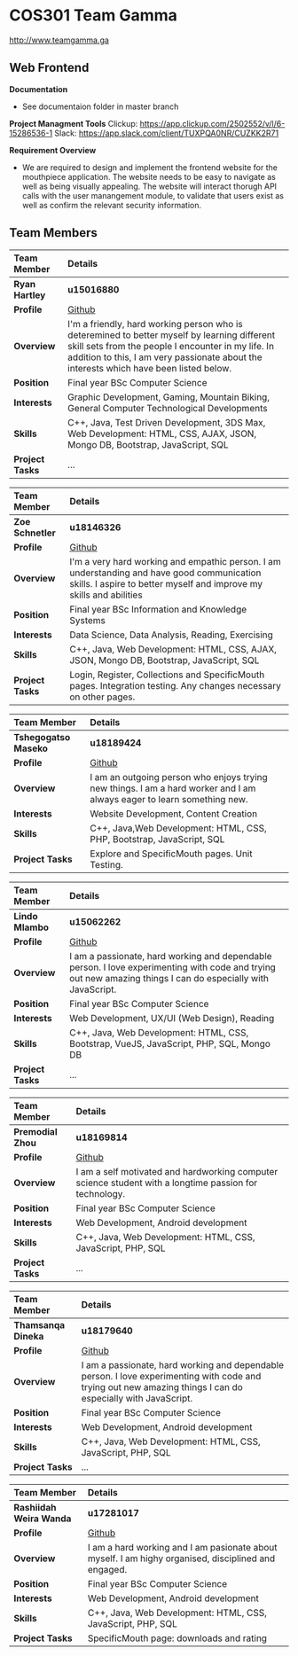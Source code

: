 # COS301 Team Gamma
<http://www.teamgamma.ga>

## **Web Frontend**

**Documentation**
* See documentaion folder in master branch

**Project Managment Tools**
Clickup: https://app.clickup.com/2502552/v/l/6-15286536-1
Slack: https://app.slack.com/client/TUXPQA0NR/CUZKK2R71

**Requirement Overview**
* We are required to design and implement the frontend website for the mouthpiece application. The website needs to be easy to navigate as well as being visually appealing. The website will interact thorugh API calls with the user manangement module, to validate that users exist as well as confirm the relevant security information. 

## **Team Members**

|Team Member | Details | 
| :---         | :---         |  
|**Ryan Hartley**|    **u15016880**   |
|**Profile** |[Github](https://github.com/RyanH08)|
|**Overview**|I'm a friendly, hard working person who is deteremined to better myself by learning different skill sets from the people I encounter in my life. In addition to this, I am very passionate about the interests which have been listed below.   |
|**Position** |Final year BSc Computer Science|
|**Interests** |Graphic Development, Gaming, Mountain Biking, General Computer Technological Developments|
|**Skills**|C++, Java, Test Driven Development, 3DS Max, Web Development: HTML, CSS, AJAX, JSON, Mongo DB, Bootstrap, JavaScript, SQL|
|**Project Tasks**| ... |

|Team Member | Details | 
| :---         | :---         |  
|**Zoe Schnetler**|    **u18146326**   |
|**Profile** |[Github](https://github.com/zoblou)|
|**Overview**| I'm a very hard working and empathic person. I am understanding and have good communication skills. I aspire to better myself and improve my skills and abilities  |
|**Position** |Final year BSc Information and Knowledge Systems|
|**Interests** |Data Science, Data Analysis, Reading, Exercising|
|**Skills**|C++, Java, Web Development: HTML, CSS, AJAX, JSON, Mongo DB, Bootstrap, JavaScript, SQL
|**Project Tasks**|Login, Register, Collections and SpecificMouth pages. Integration testing. Any changes necessary on other pages.|

|Team Member | Details | 
| :---         | :---         |  
|**Tshegogatso Maseko**|    **u18189424**   |
|**Profile** |[Github](https://github.com/Tshegofatso12-ai)|
|**Overview**|I am an outgoing person who enjoys trying new things. I am a hard worker and I am always eager to learn something new.|
|**Interests** |Website Development, Content Creation|
|**Skills**|C++, Java,Web Development: HTML, CSS, PHP, Bootstrap, JavaScript, SQL|
|**Project Tasks**| Explore and SpecificMouth pages. Unit Testing.|

|Team Member | Details | 
| :---         | :---         |   
|**Lindo Mlambo**|    **u15062262**   |
|**Profile** |[Github](https://github.com/lamboughs)|
|**Overview**|I am a passionate, hard working and dependable person. I love experimenting with code and trying out new amazing things I can do especially with JavaScript. |
|**Position** |Final year BSc Computer Science|
|**Interests** |Web Development, UX/UI (Web Design), Reading|
|**Skills**|C++, Java, Web Development: HTML, CSS, Bootstrap, VueJS, JavaScript, PHP, SQL, Mongo DB|
|**Project Tasks**| ... |

|Team Member | Details | 
| :---         | :---         |   
|**Premodial Zhou**|    **u18169814**   |
|**Profile** |[Github](https://github.com/lamboughs)|
|**Overview**|I am a self motivated and hardworking computer science student with a longtime passion for technology. |
|**Position** |Final year BSc Computer Science|
|**Interests** |Web Development, Android development|
|**Skills**|C++, Java, Web Development: HTML, CSS, JavaScript, PHP, SQL |
|**Project Tasks**| ... |


|Team Member | Details | 
| :---         | :---         |   
|**Thamsanqa Dineka**|    **u18179640**   |
|**Profile** |[Github](https://github.com/lamboughs)|
|**Overview**|I am a passionate, hard working and dependable person. I love experimenting with code and trying out new amazing things I can do especially with JavaScript. |
|**Position** |Final year BSc Computer Science|
|**Interests** |Web Development, Android development|
|**Skills**|C++, Java, Web Development: HTML, CSS, JavaScript, PHP, SQL |
|**Project Tasks**| ... |


|Team Member | Details | 
| :---         | :---         |   
|**Rashiidah Weira Wanda**|    **u17281017**   |
|**Profile** |[Github](https://github.com/WandaWeira)|
|**Overview**|I am a hard working and I am pasionate about myself. I am highy organised, disciplined and engaged. |
|**Position** |Final year BSc Computer Science|
|**Interests** |Web Development, Android development|
|**Skills**|C++, Java, Web Development: HTML, CSS, JavaScript, PHP, SQL |
|**Project Tasks**| SpecificMouth page: downloads and rating |
